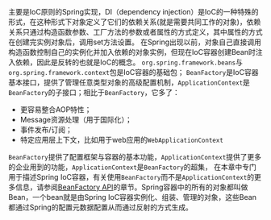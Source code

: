 主要是IoC原则的Spring实现，DI（dependency injection）是IoC的一种特殊的形式，在这种形式下对象定义了它们的依赖关系(就是需要共同工作的对象)，依赖关系只通过构造函数参数、工厂方法的参数或者属性的方式定义，其中属性的方式在创建完实例对象后，调用set方法设置。
在Spring出现以前，对象自己直接调用构造函数控制自己的实例化并加入依赖的对象实例，但现在IoC容器创建Bean时注入依赖，因此是反转的也就是IoC的概念。
`org.spring.framework.beans`与`org.spring.framework.context`包是IoC容器的基础包；
`BeanFactory`是IoC容器基本接口，提供了管理任意类型对象的高级配置机制，`ApplicationContext`是`BeanFactory`的子接口；相比于`BeanFactory`，它多了：
- 更容易整合AOP特性；
- Message资源处理（用于国际化）；
- 事件发布/订阅；
- 特定应用层上下文，比如用于web应用的`WebApplicationContext`

`BeanFactory`提供了配置框架与容器的基本功能，`ApplicationContext`提供了更多的企业用到的功能，`ApplicationContext`是`BeanFactory`的超集，
在本章中专门用于描述Spring IoC容器，有关使用`BeanFactory`而不是`ApplicationContext`的更多信息，请参阅[BeanFactory API](https://docs.spring.io/spring-framework/reference/core/beans/beanfactory.html)的章节。Spring容器中的所有的对象都叫做Bean，一个bean就是由Spring IoC容器实例化、组装、管理的对象，这些Bean都通过Spring的配置元数据配置从而通过反射的方式生成。